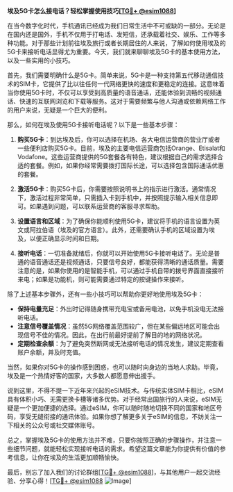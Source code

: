 **埃及5G卡怎么接电话？轻松掌握使用技巧[[TG💪+ @esim1088](https://t.me/s/esim1088)]**

在当今数字化时代，手机通讯已经成为我们日常生活中不可或缺的一部分。无论是在国内还是国外，手机不仅用于打电话、发短信，还承载着社交、娱乐、工作等多种功能。对于那些计划前往埃及旅行或者长期居住的人来说，了解如何使用埃及的5G卡来接听电话显得尤为重要。今天，我们就来聊聊埃及5G卡的基本使用方法，以及一些实用的小技巧。

首先，我们需要明确什么是5G卡。简单来说，5G卡是一种支持第五代移动通信技术的SIM卡，它提供了比以往任何一代网络更快的速度和更稳定的连接。这意味着当你使用5G卡时，不仅可以享受到高质量的语音通话，还能体验到流畅的视频通话、快速的互联网浏览和下载等服务。这对于需要频繁与他人沟通或依赖网络工作的用户来说，无疑是一个巨大的便利。

那么，如何在埃及使用5G卡接听电话呢？以下是一些基本步骤：

1. **购买5G卡**：到达埃及后，你可以选择在机场、各大电信运营商的营业厅或者一些便利店购买5G卡。目前，埃及的主要电信运营商包括Orange、Etisalat和Vodafone。这些运营商提供的5G套餐各有特色，建议根据自己的需求选择合适的套餐。例如，如果你经常需要拨打国际长途，可以选择包含国际通话优惠的套餐。

2. **激活5G卡**：购买5G卡后，你需要按照说明书上的指示进行激活。通常情况下，激活过程非常简单，只需插入卡到手机中，并按照提示输入相关信息即可。如果遇到问题，可以联系运营商的客服寻求帮助。

3. **设置语言和区域**：为了确保你能顺利使用5G卡，建议将手机的语言设置为英文或阿拉伯语（埃及的官方语言）。此外，还需要确认手机的区域设置为埃及，以便正确显示时间和日期。

4. **接听电话**：一切准备就绪后，你就可以开始使用5G卡接听电话了。无论是普通的语音通话还是视频通话，只要信号良好，都能获得清晰的通话质量。需要注意的是，如果你使用的是智能手机，可以通过手机自带的拨号界面直接接听来电；如果是功能机，则可能需要通过特定的按键操作来接听。

除了上述基本步骤外，还有一些小技巧可以帮助你更好地使用埃及5G卡：

- **保持电量充足**：外出时记得随身携带充电宝或备用电池，以免手机没电无法接听电话。
- **注意信号覆盖情况**：虽然5G网络覆盖范围较广，但在某些偏远地区可能会出现信号不佳的情况。因此，在出行前最好提前了解目的地的网络状况。
- **定期检查余额**：为了避免突然断网或无法接听电话的情况发生，建议定期查看账户余额，并及时充值。

当然，如果你对5G卡的操作感到困惑，也可以随时向身边的当地人求助。毕竟，埃及是一个热情好客的国家，大多数人都愿意伸出援手。

说到这里，不得不提一下近年来兴起的eSIM技术。与传统实体SIM卡相比，eSIM具有体积小巧、无需更换卡槽等诸多优势。对于经常出国旅行的人来说，eSIM无疑是一个更加便捷的选择。通过eSIM，你可以随时随地切换不同的国家和地区号码，享受无缝衔接的通讯体验。如果你想了解更多关于eSIM的信息，不妨关注一下相关的公众号或社交媒体账号。

总之，掌握埃及5G卡的使用方法并不难，只要你按照正确的步骤操作，并注意一些细节问题，就能轻松实现接听电话的需求。希望这篇文章能为你提供有价值的参考信息，让你在埃及的生活更加顺畅愉快。

最后，别忘了加入我们的讨论群组[[TG💪+ @esim1088](https://t.me/s/esim1088)]，与其他用户一起交流经验、分享心得！[[TG💪+ @esim1088](https://t.me/s/esim1088) ![Image](https://i.postimg.cc/4NQfJmqS/Snipaste-2025-05-13-00-14-12.png)]